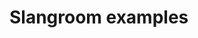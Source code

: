 <!--
SPDX-FileCopyrightText: 2024 Dyne.org foundation

SPDX-License-Identifier: CC-BY-NC-SA-4.0
-->

# Slangroom examples

<!--@include: db/index.md-->
<!--@include: ethereum/index.md-->
<!--@include: fs/index.md-->
<!--@include: git/index.md-->
<!--@include: helpers/index.md-->
<!--@include: http/index.md-->
<!--@include: json-schema/index.md-->
